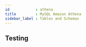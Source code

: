 ```yaml
---
id            : athena
title         : MySQL Amazon Athena
sidebar_label : Tables and Schemas
---
```



## Testing